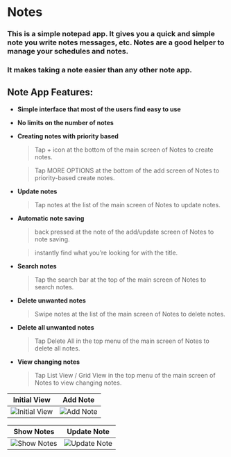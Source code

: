 #  **Notes**
### This is a simple notepad app. It gives you a quick and simple note you write notes   messages, etc. Notes are a good helper to manage your schedules and notes.
### It makes taking a note easier than any other note app.

## **Note App Features**:
* **Simple interface that most of the users find easy to use**

* **No limits on the number of notes**

* **Creating notes with priority based**

    > Tap + icon at the bottom of the main screen of Notes to create notes.

    > Tap MORE OPTIONS at the bottom of the add screen of Notes to priority-based create notes.

* **Update notes**

    > Tap notes at the list of the main screen of Notes to update notes.

* **Automatic note saving**

    > back pressed at the note of the add/update screen of Notes to note saving.

    > instantly find what you’re looking for with the title.


* **Search notes**

    > Tap the search bar at the top of the main screen of Notes to search notes.

* **Delete unwanted notes**

    > Swipe notes at the list of the main screen of Notes to delete notes.

* **Delete all unwanted notes**

    > Tap Delete All in the top menu of the main screen of Notes to delete all notes.

* **View changing notes**

    > Tap List View / Grid View in the top menu of the main screen of Notes to view changing notes.

 Initial View  | Add Note
-------------  | ------------- 
  ![Initial View](https://play-lh.googleusercontent.com/mx53dY2lqaoXWLwJfvI6RpV7pKuhb6NfoloQXRr1Q0bp7FVyi0db8NAklJKXmJw3x88=w5120-h2880-rw) | ![Add Note](https://play-lh.googleusercontent.com/iSs4CsbhD4qhzepJQX_K3PoYec4EJmSrJpKz6pRb1KOQNtUX_9hEEXvBtQzekG7UcA=w5120-h2880-rw)

 Show Notes    | Update Note
-------------  | -------------  
  ![Show Notes](https://play-lh.googleusercontent.com/M0rP-PComFGtcvZCiTUBJhnf9bdypjizH2C5oHR2lm4Hmo4kuMJBlqoYIwW9gfEdhD2l=w5120-h2880-rw) | ![Update Note](https://play-lh.googleusercontent.com/htCPmmAVQMUR4-DFjoZRsWZBmMMCvdGa1G1Rm8Ny6QlWzZ6V6s-krGp9Ae4Uz69TL6E=w5120-h2880-rw)
